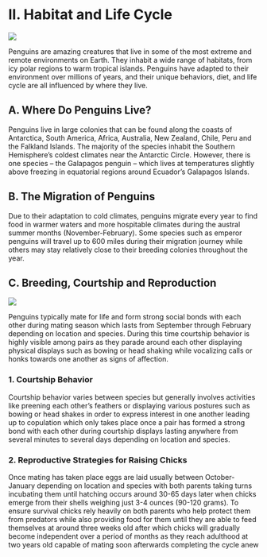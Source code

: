 # II. Habitat and Life Cycle 

![](https://images.unsplash.com/photo-1590595228504-ff3cd25658f4?crop=entropy&cs=tinysrgb&fit=crop&fm=jpg&h=360&ixid=MnwxfDB8MXxyYW5kb218MHx8cGVuZ3Vpbnx8fHx8fDE2NzU1Mzk1NDU&ixlib=rb-4.0.3&q=80&utm_campaign=api-credit&utm_medium=referral&utm_source=unsplash_source&w=900)

Penguins are amazing creatures that live in some of the most extreme and remote environments on Earth. They inhabit a wide range of habitats, from icy polar regions to warm tropical islands. Penguins have adapted to their environment over millions of years, and their unique behaviors, diet, and life cycle are all influenced by where they live. 

## A. Where Do Penguins Live?

Penguins live in large colonies that can be found along the coasts of Antarctica, South America, Africa, Australia, New Zealand, Chile, Peru and the Falkland Islands. The majority of the species inhabit the Southern Hemisphere’s coldest climates near the Antarctic Circle. However, there is one species – the Galapagos penguin – which lives at temperatures slightly above freezing in equatorial regions around Ecuador’s Galapagos Islands. 

## B. The Migration of Penguins 

Due to their adaptation to cold climates, penguins migrate every year to find food in warmer waters and more hospitable climates during the austral summer months (November-February). Some species such as emperor penguins will travel up to 600 miles during their migration journey while others may stay relatively close to their breeding colonies throughout the year. 

## C. Breeding, Courtship and Reproduction 

![](https://images.unsplash.com/photo-1575677935416-510b781932af?crop=entropy&cs=tinysrgb&fit=crop&fm=jpg&h=360&ixid=MnwxfDB8MXxyYW5kb218MHx8cGVuZ3Vpbnx8fHx8fDE2NzU1Mzk1NDc&ixlib=rb-4.0.3&q=80&utm_campaign=api-credit&utm_medium=referral&utm_source=unsplash_source&w=900)

Penguins typically mate for life and form strong social bonds with each other during mating season which lasts from September through February depending on location and species. During this time courtship behavior is highly visible among pairs as they parade around each other displaying physical displays such as bowing or head shaking while vocalizing calls or honks towards one another as signs of affection.  

### 1. Courtship Behavior 

Courtship behavior varies between species but generally involves activities like preening each other’s feathers or displaying various postures such as bowing or head shakes in order to express interest in one another leading up to copulation which only takes place once a pair has formed a strong bond with each other during courtship displays lasting anywhere from several minutes to several days depending on location and species. 
    
### 2. Reproductive Strategies for Raising Chicks 

Once mating has taken place eggs are laid usually between October-January depending on location and species with both parents taking turns incubating them until hatching occurs around 30-65 days later when chicks emerge from their shells weighing just 3-4 ounces (90-120 grams). To ensure survival chicks rely heavily on both parents who help protect them from predators while also providing food for them until they are able to feed themselves at around three weeks old after which chicks will gradually become independent over a period of months as they reach adulthood at two years old capable of mating soon afterwards completing the cycle anew